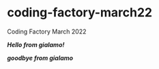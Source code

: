 # coding-factory-march22
Coding Factory March 2022

***Hello from gialamo!***

***goodbye from gialamo***
